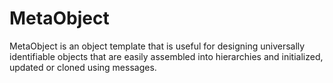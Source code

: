 # MetaObject
MetaObject is an object template that is useful for designing universally identifiable objects that are easily assembled into hierarchies and initialized, updated or cloned using messages.
